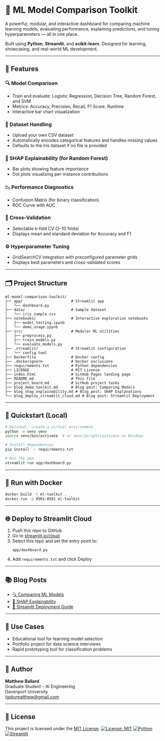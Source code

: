 

# 🧠 ML Model Comparison Toolkit

A powerful, modular, and interactive dashboard for comparing machine learning models, evaluating performance, explaining predictions, and tuning hyperparameters — all in one place.

Built using **Python**, **Streamlit**, and **scikit-learn**. Designed for learning, showcasing, and real-world ML development.

---

## 🚀 Features

### 🔍 Model Comparison
- Train and evaluate: Logistic Regression, Decision Tree, Random Forest, and SVM
- Metrics: Accuracy, Precision, Recall, F1 Score, Runtime
- Interactive bar chart visualization

### 📁 Dataset Handling
- Upload your own CSV dataset
- Automatically encodes categorical features and handles missing values
- Defaults to the Iris dataset if no file is provided

### 🔬 SHAP Explainability (for Random Forest)
- Bar plots showing feature importance
- Dot plots visualizing per-instance contributions

### 📉 Performance Diagnostics
- Confusion Matrix (for binary classification)
- ROC Curve with AUC

### 🔁 Cross-Validation
- Selectable k-fold CV (2–10 folds)
- Displays mean and standard deviation for Accuracy and F1

### ⚙️ Hyperparameter Tuning
- GridSearchCV integration with preconfigured parameter grids
- Displays best parameters and cross-validated scores

---

## 🗂 Project Structure

```
ml-model-comparison-toolkit/
├── app/                      # Streamlit app
│   └── dashboard.py
├── data/                     # Sample dataset
│   └── iris_sample.csv
├── notebooks/                # Interactive exploration notebooks
│   ├── model_testing.ipynb
│   └── demo_usage.ipynb
├── src/                      # Modular ML utilities
│   ├── preprocess.py
│   ├── train_models.py
│   └── evaluate_models.py
├── .streamlit/               # Streamlit configuration
│   └── config.toml
├── Dockerfile                # Docker config
├── .dockerignore             # Docker exclusions
├── requirements.txt          # Python dependencies
├── LICENSE                   # MIT License
├── index.html                # GitHub Pages landing page
├── README.md                 # This file
├── project_board.md          # GitHub project tasks
├── blog_demo_toolkit.md      # Blog post: Comparing Models
├── blog_shap_explainability.md # Blog post: SHAP Explanations
└── blog_deploy_streamlit_cloud.md # Blog post: Streamlit Deployment
```

---

## 🧪 Quickstart (Local)

```bash
# Optional: create a virtual environment
python -m venv venv
source venv/bin/activate  # or venv\Scripts\activate on Windows

# Install dependencies
pip install -r requirements.txt

# Run the app
streamlit run app/dashboard.py
```

---

## 🐳 Run with Docker

```bash
docker build -t ml-toolkit .
docker run -p 8501:8501 ml-toolkit
```

---

## 🌐 Deploy to Streamlit Cloud

1. Push this repo to GitHub
2. Go to [streamlit.io/cloud](https://streamlit.io/cloud)
3. Select this repo and set the entry point to:
   ```
   app/dashboard.py
   ```
4. Add `requirements.txt` and click Deploy

---

## 📚 Blog Posts

- [🔍 Comparing ML Models](blog_demo_toolkit.md)
- [🔬 SHAP Explainability](blog_shap_explainability.md)
- [🚀 Streamlit Deployment Guide](blog_deploy_streamlit_cloud.md)

---

## 📌 Use Cases

- Educational tool for learning model selection
- Portfolio project for data science interviews
- Rapid prototyping tool for classification problems

---

## 👤 Author

**Matthew Ballard**  
Graduate Student – AI Engineering  
Davenport University  
[igobymatthew@gmail.com](mailto:igobymatthew@gmail.com)

---

## 🧠 License

This project is licensed under the [MIT License](LICENSE).
[![License: MIT](https://img.shields.io/badge/License-MIT-yellow.svg)](LICENSE)
[![Python](https://img.shields.io/badge/Python-3.9+-blue.svg)](https://www.python.org/)
[![Streamlit](https://img.shields.io/badge/Powered%20by-Streamlit-red)](https://streamlit.io/)
